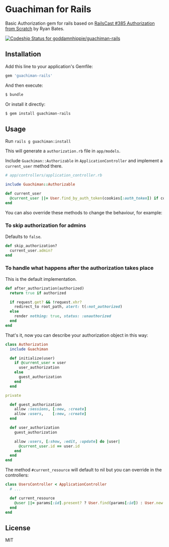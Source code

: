 Guachiman for Rails
===================

Basic Authorization gem for rails based on [RailsCast #385 Authorization from Scratch][1] by Ryan Bates.

[![Codeship Status for goddamnhippie/guachiman-rails][2]][3]

[1]: http://railscasts.com/episodes/385-authorization-from-scratch-part-1
[2]: https://www.codeship.io/projects/06034ef0-f456-0131-65bd-5a054a318c0e/status
[3]: https://www.codeship.io/projects/28084

Installation
------------

Add this line to your application's Gemfile:

```ruby
gem 'guachiman-rails'
```

And then execute:

```bash
$ bundle
```

Or install it directly:

```bash
$ gem install guachiman-rails
```

Usage
-----

Run `rails g guachiman:install`

This will generate a `authorization.rb` file in `app/models`.

Include `Guachiman::Authorizable` in `ApplicationController` and implement a `current_user` method there.

```ruby
# app/controllers/application_controller.rb

include Guachiman::Authorizable

def current_user
  @current_user ||= User.find_by_auth_token(cookies[:auth_token]) if cookies[:auth_token]
end
```

You can also override these methods to change the behaviour, for example:

### To skip authorization for admins

Defaults to `false`.

```ruby
def skip_authorization?
  current_user.admin?
end
```

### To handle what happens after the authorization takes place

This is the default implementation.

```ruby
def after_authorization(authorized)
  return true if authorized

  if request.get? && !request.xhr?
    redirect_to root_path, alert: t(:not_authorized)
  else
    render nothing: true, status: :unauthorized
  end
end
```

That's it, now you can describe your authorization object in this way:

```ruby
class Authorization
  include Guachiman

  def initialize(user)
    if @current_user = user
      user_authorization
    else
      guest_authorization
    end
  end

private

  def guest_authorization
    allow :sessions, [:new, :create]
    allow :users,    [:new, :create]
  end

  def user_authorization
    guest_authorization

    allow :users, [:show, :edit, :update] do |user|
      @current_user.id == user.id
    end
  end
end
```

The method `#current_resource` will default to nil but you can override in the controllers:

```ruby
class UsersController < ApplicationController
  # ...

  def current_resource
    @user ||= params[:id].present? ? User.find(params[:id]) : User.new
  end
end
```

License
-------

MIT

